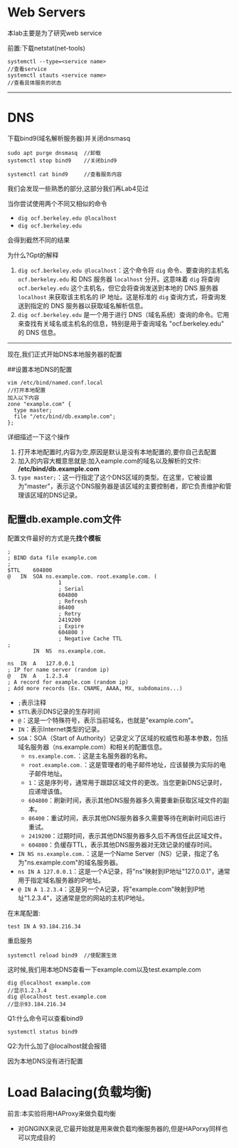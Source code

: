 # Web Servers

本lab主要是为了研究web service

前置:下载netstat(net-tools)

```shell
systemctl --type=<service name>
//查看service
systemctl stauts <service name>
//查看具体服务的状态

```



___

# DNS

下载bind9(域名解析服务器)并关闭dnsmasq

```shell
sudo apt purge dnsmasq  //卸载
systemctl stop bind9	//关闭bind9

systemctl cat bind9  	//查看服务内容
```

我们会发现一些熟悉的部分,这部分我们再Lab4见过



当你尝试使用两个不同又相似的命令

* `dig ocf.berkeley.edu @localhost`
* `dig ocf.berkeley.edu`



会得到截然不同的结果

为什么?Gpt的解释

1. `dig ocf.berkeley.edu @localhost`：这个命令将 `dig` 命令、要查询的主机名 `ocf.berkeley.edu` 和 DNS 服务器 `localhost` 分开。这意味着 `dig` 将查询 `ocf.berkeley.edu` 这个主机名，但它会将查询发送到本地的 DNS 服务器 `localhost` 来获取该主机名的 IP 地址。这是标准的 `dig` 查询方式，将查询发送到指定的 DNS 服务器以获取域名解析信息。
2. `dig ocf.berkeley.edu` 是一个用于进行 DNS（域名系统）查询的命令。它用来查找有关域名或主机名的信息，特别是用于查询域名 "ocf.berkeley.edu" 的 DNS 信息。



____

现在,我们正式开始DNS本地服务器的配置

##设置本地DNS的配置

```shell
vim /etc/bind/named.conf.local 
//打开本地配置
加入以下内容
zone "example.com" {
  type master;
  file "/etc/bind/db.example.com";
};
```

详细描述一下这个操作

1. 打开本地配置时,内容为空,原因是默认是没有本地配置的,要你自己去配置
2. 加入的内容大概意思就是:加入eample.com的域名以及解析的文件: **/etc/bind/db.example.com**
3. `type master;`：这一行指定了这个DNS区域的类型。在这里，它被设置为"master"，表示这个DNS服务器是该区域的主要控制者，即它负责维护和管理该区域的DNS记录。

## 配置db.example.com文件



配置文件最好的方式是先**找个模板**

```shell
;
; BIND data file example.com
;
$TTL	604800
@	IN	SOA	ns.example.com. root.example.com. (
				1		      
				; Serial
				604800		
				; Refresh
				86400		  
				; Retry
				2419200		
				; Expire
				604800 )	
				; Negative Cache TTL
;
        IN	NS	ns.example.com.

ns  IN  A   127.0.0.1                
; IP for name server (random ip)
@	IN	A	1.2.3.4                  
; A record for example.com (random ip)
; Add more records (Ex. CNAME, AAAA, MX, subdomains...)
```

* `;`表示注释
* `$TTL`表示DNS记录的生存时间
* `@`：这是一个特殊符号，表示当前域名，也就是"example.com"。
* `IN`：表示Internet类型的记录。
* `SOA`：SOA（Start of Authority）记录定义了区域的权威性和基本参数，包括域名服务器（ns.example.com）和相关的配置信息。
  - `ns.example.com.`：这是主名服务器的名称。
  - `root.example.com.`：这是管理者的电子邮件地址，应该替换为实际的电子邮件地址。
  - `1`：这是序列号，通常用于跟踪区域文件的更改。当您更新DNS记录时，应递增该值。
  - `604800`：刷新时间，表示其他DNS服务器多久需要重新获取区域文件的副本。
  - `86400`：重试时间，表示其他DNS服务器多久需要等待在刷新时间后进行重试。
  - `2419200`：过期时间，表示其他DNS服务器多久后不再信任此区域文件。
  - `604800`：负缓存TTL，表示其他DNS服务器对无效记录的缓存时间。
* `IN NS ns.example.com.`：这是一个Name Server（NS）记录，指定了名为"ns.example.com"的域名服务器。
* `ns IN A 127.0.0.1`：这是一个A记录，将"ns"映射到IP地址"127.0.0.1"，通常用于指定域名服务器的IP地址。
* `@ IN A 1.2.3.4`：这是另一个A记录，将"example.com"映射到IP地址"1.2.3.4"，这通常是您的网站的主机IP地址。



在末尾配置:

```shell
test IN A 93.184.216.34
```

重启服务

```shell
systemctl reload bind9	//使配置生效
```

这时候,我们用本地DNS查看一下example.com以及test.example.com

```shell
dig @localhost example.com
//显示1.2.3.4
dig @localhost test.example.com
//显示93.184.216.34
```



Q1:什么命令可以查看bind9

`systemctl status bind9`

Q2:为什么加了@localhost就会报错

因为本地DNS没有进行配置



# Load Balacing(负载均衡)

前言:本实验将用HAProxy来做负载均衡

* 对GNGINX来说,它最开始就是用来做负载均衡服务器的,但是HAPorxy同样也可以完成目的





